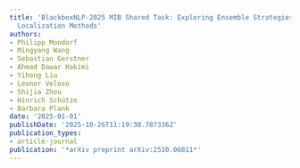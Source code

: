 ```yaml
---
title: 'BlackboxNLP-2025 MIB Shared Task: Exploring Ensemble Strategies for Circuit
  Localization Methods'
authors:
- Philipp Mondorf
- Mingyang Wang
- Sebastian Gerstner
- Ahmad Dawar Hakimi
- Yihong Liu
- Leonor Veloso
- Shijia Zhou
- Hinrich Schütze
- Barbara Plank
date: '2025-01-01'
publishDate: '2025-10-26T11:19:30.787336Z'
publication_types:
- article-journal
publication: '*arXiv preprint arXiv:2510.06811*'
---
```

